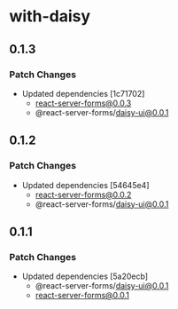 # with-daisy

## 0.1.3

### Patch Changes

- Updated dependencies [1c71702]
  - react-server-forms@0.0.3
  - @react-server-forms/daisy-ui@0.0.1

## 0.1.2

### Patch Changes

- Updated dependencies [54645e4]
  - react-server-forms@0.0.2
  - @react-server-forms/daisy-ui@0.0.1

## 0.1.1

### Patch Changes

- Updated dependencies [5a20ecb]
  - @react-server-forms/daisy-ui@0.0.1
  - react-server-forms@0.0.1

